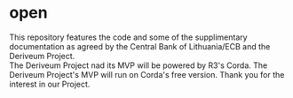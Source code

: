 # open
This repository features the code and some of the supplimentary documentation as agreed by the Central Bank of Lithuania/ECB and the Deriveum Project.  
The Deriveum Project nad its MVP will be powered by R3's Corda. 
The Deriveum Project's MVP will run on Corda's free version.
Thank you for the interest in our Project. 
